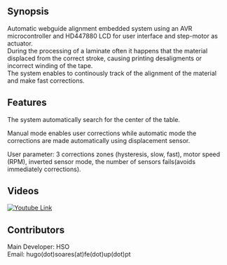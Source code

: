 ## Synopsis

Automatic webguide alignment embedded system using an AVR microcontroller and HD447880 LCD for user interface and step-motor as actuator.  
During the processing of a laminate often it happens that the material displaced from the correct stroke, causing printing desaligments or incorrect winding of the tape.  
The system enables to continously track of the alignment of the material and make fast corrections.  


## Features 

The system automatically search for the center of the table.  
 
Manual mode enables user corrections while automatic mode the corrections are made automatically using displacement sensor.  

User parameter: 3 corrections zones (hysteresis, slow, fast), motor speed (RPM), inverted sensor mode, the number of sensors fails(avoids immediately corrections).  


## Videos

[![Youtube Link](https://github.com/HSOFEUP/MacLabelGraph----WebGuide/master/images/GitThumbnail.jpg)](https://youtu.be/_iY6yd63SaA)  


## Contributors

Main Developer: HSO   
Email: hugo(dot)soares(at)fe(dot)up(dot)pt  
